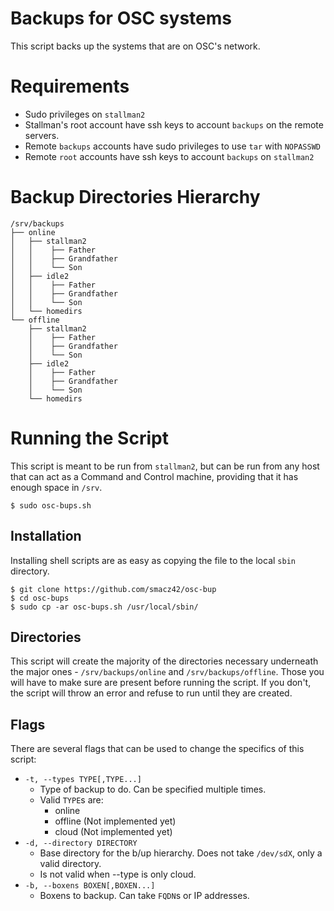 # Backups for OSC systems

This script backs up the systems that are on OSC's network.

# Requirements

* Sudo privileges on `stallman2`
* Stallman's root account have ssh keys to account `backups` on the remote servers.
* Remote `backups` accounts have sudo privileges to use `tar` with `NOPASSWD`
* Remote `root` accounts have ssh keys to account `backups` on `stallman2`

# Backup Directories Hierarchy

```
/srv/backups
├── online
│   ├── stallman2
│   │    ├── Father
│   │    ├── Grandfather
│   │    └── Son
│   ├── idle2
│   │    ├── Father
│   │    ├── Grandfather
│   │    └── Son
│   └── homedirs
└── offline
    ├── stallman2
    │    ├── Father
    │    ├── Grandfather
    │    └── Son
    ├── idle2
    │    ├── Father
    │    ├── Grandfather
    │    └── Son
    └── homedirs
```

# Running the Script

This script is meant to be run from `stallman2`, but can be run from any host that can act as a Command and Control machine, providing that it has enough space in `/srv`.

```
$ sudo osc-bups.sh
```

## Installation

Installing shell scripts are as easy as copying the file to the local `sbin` directory.

```
$ git clone https://github.com/smacz42/osc-bup
$ cd osc-bups
$ sudo cp -ar osc-bups.sh /usr/local/sbin/
```

## Directories

This script will create the majority of the directories necessary underneath the major ones - `/srv/backups/online` and `/srv/backups/offline`. Those you will have to make sure are present before running the script. If you don't, the script will throw an error and refuse to run until they are created.

## Flags

There are several flags that can be used to change the specifics of this script:

* `-t, --types TYPE[,TYPE...]`
    * Type of backup to do. Can be specified multiple times.
    * Valid `TYPE`s are:
        * online
        * offline (Not implemented yet)
        * cloud (Not implemented yet)
* `-d, --directory DIRECTORY`
    * Base directory for the b/up hierarchy. Does not take `/dev/sdX`, only a valid directory.
    * Is not valid when --type is only cloud.
* `-b, --boxens BOXEN[,BOXEN...]`
    * Boxens to backup. Can take `FQDN`s or IP addresses.
